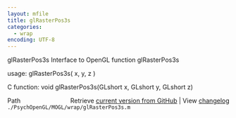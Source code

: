 ```yaml
---
layout: mfile
title: glRasterPos3s
categories:
  - wrap
encoding: UTF-8
---
```


glRasterPos3s  Interface to OpenGL function glRasterPos3s  

usage:  glRasterPos3s( x, y, z )  

C function:  void glRasterPos3s(GLshort x, GLshort y, GLshort z)  


<div class="code_header" style="text-align:right;">
  <span style="float:left;">Path&nbsp;&nbsp;</span> <span class="counter">Retrieve <a href=
  "https://raw.github.com/Psychtoolbox-3/Psychtoolbox-3/beta/./PsychOpenGL/MOGL/wrap/glRasterPos3s.m">current version from GitHub</a> | View <a href=
  "https://github.com/Psychtoolbox-3/Psychtoolbox-3/commits/beta/./PsychOpenGL/MOGL/wrap/glRasterPos3s.m">changelog</a></span>
</div>
<div class="code">
  <code>./PsychOpenGL/MOGL/wrap/glRasterPos3s.m</code>
</div>
